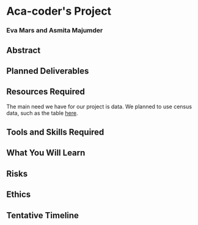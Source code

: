 # Aca-coder's Project

### Eva Mars and Asmita Majumder

## Abstract

## Planned Deliverables

## Resources Required

The main need we have for our project is data. We planned to use census data, such as the table [here](​​https://data.census.gov/cedsci/table?q=Household%20and%20Family&tid=ACSDP1Y2019.DP02).


## Tools and Skills Required

## What You Will Learn

## Risks

## Ethics

## Tentative Timeline

